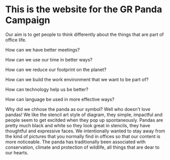 # This is the website for the GR Panda Campaign

Our aim is to get people to think differently about the things that are part of office life.

How can we have better meetings?

How can we use our time in better ways?

How can we reduce our footprint on the planet?

How can we build the work environment that we want to be part of?

How can technology help us be better?

How can language be used in more effective ways?

Why did we chhose the panda as our symbol?  Well who doesn't love pandas!  We like the stencil art style of diagram, they simple, impactful and people seem to get excitded when they pop up spontaneously.  Pandas are pretty much black and white so they look great in stencils, they have thoughtful and expressive faces.  We intentionally wanted to stay away from the kind of pictures that you normally find in offices so that our content is more noticeable.  The panda has traditionally been associated with conservation, climate and protection of wildlife, all things that are dear to our hearts.
